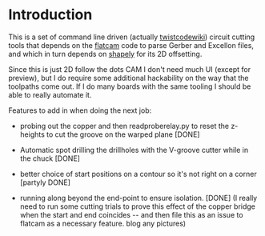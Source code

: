 # Introduction #

This is a set of command line driven (actually [twistcodewiki](https://bitbucket.org/goatchurch/twistcodewiki))
circuit cutting tools that depends on the [flatcam](http://flatcam.org/) code to parse Gerber and Excellon files, 
and which in turn depends on [shapely](http://toblerity.org/shapely/manual.html) for its 2D offsetting.

Since this is just 2D follow the dots CAM I don't need much UI (except for preview), but I do require some 
additional hackability on the way that the toolpaths come out.  If I do many boards with the same tooling I 
should be able to really automate it.

Features to add in when doing the next job:

* probing out the copper and then readproberelay.py to reset the z-heights to cut the groove on the warped plane [DONE]

* Automatic spot drilling the drillholes with the V-groove cutter while in the chuck [DONE]

* better choice of start positions on a contour so it's not right on a corner [partyly DONE]

* running along beyond the end-point to ensure isolation.  [DONE]
(I really need to run some cutting trials to prove this effect of the copper bridge when the start and end coincides -- 
and then file this as an issue to flatcam as a necessary feature.  blog any pictures)


